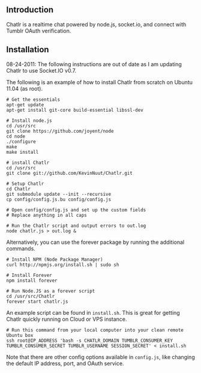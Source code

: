 Introduction
------------

Chatlr is a realtime chat powered by node.js, socket.io, and connect with Tumblr OAuth verification.

Installation
------------

08-24-2011: The following instructions are out of date as I am updating Chatlr to use Socket.IO v0.7.

The following is an example of how to install Chatlr from scratch on Ubuntu 11.04 (as root).

	# Get the essentials
	apt-get update
	apt-get install git-core build-essential libssl-dev

	# Install node.js
	cd /usr/src
	git clone https://github.com/joyent/node
	cd node
	./configure
	make
	make install

	# install Chatlr
	cd /usr/src
	git clone git://github.com/KevinNuut/Chatlr.git

	# Setup Chatlr
	cd Chatlr
	git submodule update --init --recursive
	cp config/config.js.bu config/config.js

	# Open config/config.js and set up the custom fields
	# Replace anything in all caps

	# Run the Chatlr script and output errors to out.log
	node chatlr.js > out.log &

Alternatively, you can use the forever package by running the additional commands.

	# Install NPM (Node Package Manager)
	curl http://npmjs.org/install.sh | sudo sh

	# Install Forever
	npm install forever

	# Run Node.JS as a forever script
	cd /usr/src/Chatlr
	forever start chatlr.js

An example script can be found in `install.sh`. This is great for getting Chatlr quickly running on Cloud or VPS instance.

	
	# Run this command from your local computer into your clean remote Ubuntu box
	ssh root@IP_ADDRESS 'bash -s CHATLR_DOMAIN TUMBLR_CONSUMER_KEY TUMBLR_CONSUMER_SECRET TUMBLR_USERNAME SESSION_SECRET' < install.sh

Note that there are other config options available in `config.js`, like changing the default IP address, port, and OAuth service.
